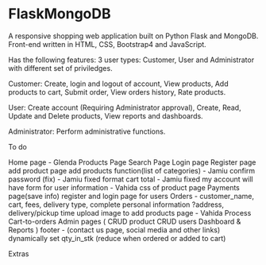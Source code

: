 # FlaskMongoDB
A responsive shopping web application built on Python Flask and MongoDB. 
Front-end written in HTML, CSS, Bootstrap4 and JavaScript. 

Has the following features: 
3 user types: Customer, User and Administrator with different set of priviledges. 

Customer: Create, login and logout of account, View products, Add products to cart, 
Submit order, View orders history, Rate products. 

User: Create account (Requiring Administrator approval), Create, Read, Update and Delete products, 
View reports and dashboards. 

Administrator: Perform administrative functions.


To do

Home page - Glenda
Products Page
Search Page
Login page
Register page
add product page
add products function(list of categories) - Jamiu
confirm password (fix) - Jamiu fixed
format cart total - Jamiu fixed
my account will have form for user information - Vahida
css of product page
Payments page(save info)
register and login page for users
Orders - customer_name, cart, fees, delivery type, complete personal information ?address, delivery/pickup time
upload image to add products page - Vahida
Process Cart-to-orders
Admin pages (
CRUD product
CRUD users
Dashboard & Reports
)
footer - (contact us page, social media and other links)
dynamically set qty_in_stk (reduce when ordered or added to cart)

Extras

